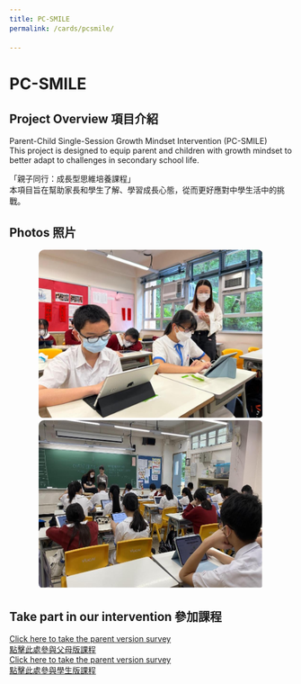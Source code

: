 ```yaml
---
title: PC-SMILE
permalink: /cards/pcsmile/

---
```


# PC-SMILE


## Project Overview 項目介紹
Parent-Child Single-Session Growth Mindset Intervention (PC-SMILE) <br/>
This project is designed to equip parent and children with growth mindset to better adapt to challenges in secondary school life.

「親子同行：成長型思維培養課程」<br/>
本項目旨在幫助家長和學生了解、學習成長心態，從而更好應對中學生活中的挑戰。

## Photos 照片
<center> 

<img src="/images/pc1.jpg" alt="PC-SMILE Image" width="400" height="300" style="border-radius: 10px;">
<img src="/images/pc2.jpg" alt="PC-SMILE Image" width="400" height="300" style="border-radius: 10px;">

</center>

## Take part in our intervention 參加課程
[Click here to take the parent version survey  
點擊此處參與父母版課程](https://hkpuhealthandsocial.au1.qualtrics.com/jfe/form/SV_6flZShlGWSyv0mG) <br/>
[Click here to take the parent version survey  
點擊此處參與學生版課程](https://hkpuhealthandsocial.au1.qualtrics.com/jfe/form/SV_6KDmWgWi7SoP7dY)